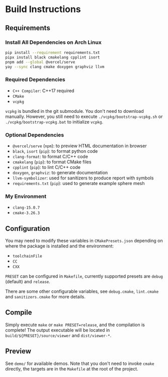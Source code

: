 # Build Instructions

## Requirements

### Install All Dependencies on Arch Linux

```bash
pip install --requirement requirements.txt
pipx install black cmakelang cpplint isort
pnpm add --global @vercel/serve
yay --sync clang cmake doxygen graphviz llvm
```

### Required Dependencies

- `C++ Compiler`: C++17 required
- `CMake`
- `vcpkg`

`vcpkg` is bundled in the git submodule. You don't need to download manually. However, you still need to execute `./vcpkg/bootstrap-vcpkg.sh` or `./vcpkg/bootstrap-vcpkg.bat` to initialize `vcpkg`.

### Optional Dependencies

- `@vercel/serve` (`npm`): to preview HTML documentation in browser
- `black`, `isort` (`pip`): to format python code
- `clang-format`: to format C/C++ code
- `cmakelang` (`pip`): to format CMake files
- `cpplint` (`pip`): to lint C/C++ code
- `doxygen`, `graphviz`: to generate documentation
- `llvm-symbolizer`: used for sanitizers to produce report with symbols
- `requirements.txt` (`pip`): used to generate example sphere mesh

### My Environment

- `clang-15.0.7`
- `cmake-3.26.3`

## Configuration

You may need to modify these variables in `CMakePresets.json` depending on where the package is installed and the environment:

- `toolchainFile`
- `CC`
- `CXX`

`PRESET` can be configured in `Makefile`, currently supported presets are `debug` (default) and `release`.

There are some other configurable variables, see `debug.cmake`, `lint.cmake` and `sanitizers.cmake` for more details.

## Compile

Simply execute `make` or `make PRESET=release`, and the compilation is complete! The output executable will be located in `build/${PRESET}/source/viewer` and `dist/viewer-*`.

## Preview

See `demo/` for available demos. Note that you don't need to invoke `cmake` directly, the targets are in the `Makefile` at the root of the project.
